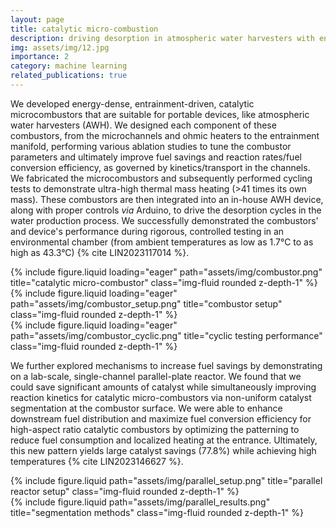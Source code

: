 ```yaml
---
layout: page
title: catalytic micro-combustion
description: driving desorption in atmospheric water harvesters with energy-dense, autothermal combustion
img: assets/img/12.jpg
importance: 2
category: machine learning
related_publications: true
---
```


We developed energy-dense, entrainment-driven, catalytic microcombustors that are suitable for portable devices, like atmospheric water harvesters (AWH). We designed each component of these combustors, from the microchannels and ohmic heaters to the entrainment manifold, performing various ablation studies to tune the combustor parameters and ultimately improve fuel savings and reaction rates/fuel conversion efficiency, as governed by kinetics/transport in the channels. We fabricated the microcombustors and subsequently performed cycling tests to demonstrate ultra-high thermal mass heating (>41 times its own mass). These combustors are then integrated into an in-house AWH device, along with proper controls *via* Arduino, to drive the desorption cycles in the water production process. We successfully demonstrated the combustors' and device's performance during rigorous, controlled testing in an environmental chamber (from ambient temperatures as low as 1.7°C to as high as 43.3°C) {% cite LIN2023117014 %}. 

<div class="row">
    <div class="col-sm mt-3 mt-md-0">
        {% include figure.liquid loading="eager" path="assets/img/combustor.png" title="catalytic micro-combustor" class="img-fluid rounded z-depth-1" %}
    </div>
</div>

<div class="row">
    <div class="col-sm mt-3 mt-md-0">
        {% include figure.liquid loading="eager" path="assets/img/combustor_setup.png" title="combustor setup" class="img-fluid rounded z-depth-1" %}
    </div>
    <div class="col-sm mt-3 mt-md-0">
        {% include figure.liquid loading="eager" path="assets/img/combustor_cyclic.png" title="cyclic testing performance" class="img-fluid rounded z-depth-1" %}
    </div>
</div>

We further explored mechanisms to increase fuel savings by demonstrating on a lab-scale, single-channel parallel-plate reactor. We found that we could save significant amounts of catalyst while simultaneously improving reaction kinetics for catalytic micro-combustors via non-uniform catalyst segmentation at the combustor surface. We were able to enhance downstream fuel distribution and maximize fuel conversion efficiency for high-aspect ratio catalytic combustors by optimizing the patterning to reduce fuel consumption and localized heating at the entrance. Ultimately, this new pattern yields large catalyst savings (77.8%) while achieving high temperatures  {% cite LIN2023146627 %}.

<div class="row justify-content-sm-center">
    <div class="col-sm-8 mt-3 mt-md-0">
        {% include figure.liquid path="assets/img/parallel_setup.png" title="parallel reactor setup" class="img-fluid rounded z-depth-1" %}
    </div>
    <div class="col-sm-4 mt-3 mt-md-0">
        {% include figure.liquid path="assets/img/parallel_results.png" title="segmentation methods" class="img-fluid rounded z-depth-1" %}
    </div>
</div>
